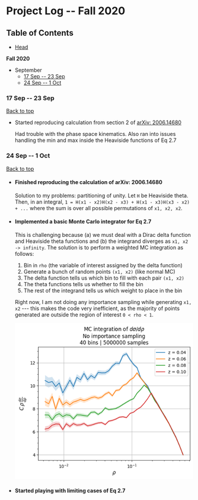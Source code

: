 # Project Log -- Fall 2020

## Table of Contents

* [Head](../../)

**Fall 2020**
* September
  * [17 Sep -- 23 Sep](#16-sep----22-sep)
  * [24 Sep -- 1 Oct](#23-sep----1-oct)
  
### 17 Sep -- 23 Sep
[Back to top](#table-of-contents)

* Started reproducing calculation from section 2 of [arXiv: 2006.14680](https://arxiv.org/abs/2006.14680)

  Had trouble with the phase space kinematics. Also ran into issues handling the min and max inside the Heaviside functions of Eq 2.7
  
  
### 24 Sep -- 1 Oct
[Back to top](#table-of-contents)

* #### Finished reproducing the calculation of arXiv: 2006.14680
  
  Solution to my problems: partitioning of unity. Let `H` be Heaviside theta. Then, in an integral, `1 = H(x1 - x2)H(x2 - x3) + H(x1 - x3)H(x3 - x2) + ...` 
  where the sum is over all possible permutations of `x1, x2, x2`.

* #### Implemented a basic Monte Carlo integrator for Eq 2.7

  This is challenging because (a) we must deal with a Dirac delta function and Heaviside theta functions and (b) the integrand diverges as `x1, x2 -> infinity`. 
  The solution is to perform a weighted MC integration as follows:
  
  1) Bin in `rho` (the variable of interest assigned by the delta function)
  2) Generate a bunch of random points `(x1, x2)` (like normal MC)
  3) The delta function tells us which bin to fill with each pair `(x1, x2)`
  4) The theta functions tells us whether to fill the bin
  5) The rest of the integrand tells us which weight to place in the bin
  
  Right now, I am not doing any importance sampling while generating `x1, x2` --- this makes the code very inefficient, as the majority of points generated are
  outside the region of interest `0 < rho < 1`.
  
  ![](../../Intuition_building/plots/mc_many_z_bins_40_samples_5000000.png)
  
* #### Started playing with limiting cases of Eq 2.7
